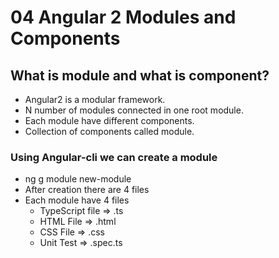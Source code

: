 # 04 Angular 2 Modules and Components


## What is module and what is component?

- Angular2 is a modular framework.
- N number of modules connected in one root module.
- Each module have different components.
-  Collection of components called module.

### Using Angular-cli we can create a module

- ng g module new-module
- After creation there are 4 files
 - Each module have 4 files
 	- TypeScript file => .ts
 	- HTML File => .html
 	- CSS File => .css
 	- Unit Test => .spec.ts

